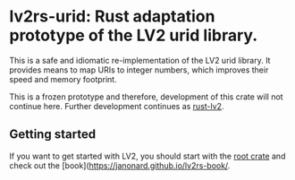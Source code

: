 # lv2rs-urid: Rust adaptation prototype of the LV2 urid library.

This is a safe and idiomatic re-implementation of the LV2 urid library. It provides means to map
URIs to integer numbers, which improves their speed and memory footprint.

This is a frozen prototype and therefore, development of this crate will not continue here. Further
development continues as [rust-lv2](https://github.com/rust-dsp/rust-lv2).

## Getting started

If you want to get started with LV2, you should start with the [root crate](https://crates.io/crates/lv2rs) and check out the
[book](https://janonard.github.io/lv2rs-book/.
